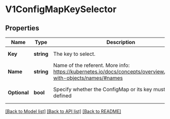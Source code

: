 # V1ConfigMapKeySelector

## Properties
Name | Type | Description | Notes
------------ | ------------- | ------------- | -------------
**Key** | **string** | The key to select. | [default to null]
**Name** | **string** | Name of the referent. More info: https://kubernetes.io/docs/concepts/overview/working-with-objects/names/#names | [optional] [default to null]
**Optional** | **bool** | Specify whether the ConfigMap or its key must be defined | [optional] [default to null]

[[Back to Model list]](../README.md#documentation-for-models) [[Back to API list]](../README.md#documentation-for-api-endpoints) [[Back to README]](../README.md)


